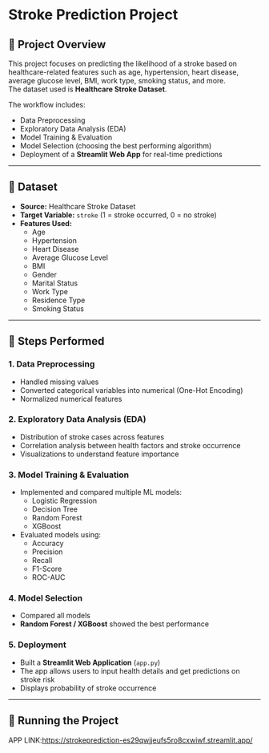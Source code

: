 # Stroke Prediction Project

## 📌 Project Overview
This project focuses on predicting the likelihood of a stroke based on healthcare-related features such as age, hypertension, heart disease, average glucose level, BMI, work type, smoking status, and more.  
The dataset used is **Healthcare Stroke Dataset**.

The workflow includes:
- Data Preprocessing  
- Exploratory Data Analysis (EDA)  
- Model Training & Evaluation  
- Model Selection (choosing the best performing algorithm)  
- Deployment of a **Streamlit Web App** for real-time predictions  

---

## 📂 Dataset
- **Source:** Healthcare Stroke Dataset  
- **Target Variable:** `stroke` (1 = stroke occurred, 0 = no stroke)  
- **Features Used:**
  - Age  
  - Hypertension  
  - Heart Disease  
  - Average Glucose Level  
  - BMI  
  - Gender  
  - Marital Status  
  - Work Type  
  - Residence Type  
  - Smoking Status  

---

## 🔎 Steps Performed

### 1. Data Preprocessing
- Handled missing values  
- Converted categorical variables into numerical (One-Hot Encoding)  
- Normalized numerical features  

### 2. Exploratory Data Analysis (EDA)
- Distribution of stroke cases across features  
- Correlation analysis between health factors and stroke occurrence  
- Visualizations to understand feature importance  

### 3. Model Training & Evaluation
- Implemented and compared multiple ML models:
  - Logistic Regression  
  - Decision Tree  
  - Random Forest  
  - XGBoost  
- Evaluated models using:
  - Accuracy  
  - Precision  
  - Recall  
  - F1-Score  
  - ROC-AUC  

### 4. Model Selection
- Compared all models  
- **Random Forest / XGBoost** showed the best performance  

### 5. Deployment
- Built a **Streamlit Web Application** (`app.py`)  
- The app allows users to input health details and get predictions on stroke risk  
- Displays probability of stroke occurrence  

---

## 🚀 Running the Project
APP LINK:https://strokeprediction-es29qwjjeufs5ro8cxwiwf.streamlit.app/
